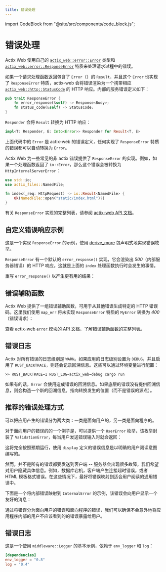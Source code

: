 ```yaml
---
title: 错误处理
---
```


import CodeBlock from "@site/src/components/code_block.js";

# 错误处理

Actix Web 使用自己的 [`actix_web::error::Error`][actixerror] 类型和 [`actix_web::error::ResponseError`][responseerror] 特质来处理请求过程中的错误。

如果一个请求处理函数返回包含了 `Error`（）的 `Result`，并且这个 `Error` 也实现了 `ResponseError` 特质，actix-web 会将错误渲染为一个携带相应 [`actix_web::http::StatusCode`][status_code] 的 HTTP 响应。内部的服务错误定义如下：

```rust
pub trait ResponseError {
    fn error_response(&self) -> Response<Body>;
    fn status_code(&self) -> StatusCode;
}
```

`Responder` 会将 `Result` 转换为 HTTP 响应：

```rust
impl<T: Responder, E: Into<Error>> Responder for Result<T, E>
```

上面代码中的 `Error` 是 actix-web 的错误定义，任何实现了 `ResponseError` 特质的错误都可以自动转换为 `Error`。

Actix Web 为一些常见的非 actix 错误提供了 `ResponseError` 的实现。例如，如果一个处理函数返回了 `io::Error`，那么这个错误会被转换为 `HttpInternalServerError`：

```rust
use std::io;
use actix_files::NamedFile;

fn index(_req: HttpRequest) -> io::Result<NamedFile> {
    Ok(NamedFile::open("static/index.html")?)
}
```

有关 `ResponseError` 实现的完整列表，请参阅 [actix-web API 文档][responseerrorimpls]。

## 自定义错误响应示例

这是一个实现 `ResponseError` 的示例，使用 [derive_more] 包声明式地实现错误枚举。

<CodeBlock example="errors" file="main.rs" section="response-error" />

`ResponseError` 有一个默认的 `error_response()` 实现，它会渲染出 _500_（内部服务器错误）的 HTTP 响应，这就是上面的 `index` 处理函数执行时会发生的事情。

重写 `error_response()` 以产生更有用的结果：

<CodeBlock example="errors" file="override_error.rs" section="override" />

## 错误辅助函数

Actix Web 提供了一组错误辅助函数，可用于从其他错误生成特定的 HTTP 错误码。这里我们使用 `map_err` 将未实现 `ResponseError` 特质的 `MyError` 转换为 _400_（错误请求）：

<CodeBlock example="errors" file="helpers.rs" section="helpers" />

查看 [actix-web `error` 模块的 API 文档][actixerror]，了解错误辅助函数的完整列表。

## 错误日志

Actix 对所有错误的日志级别是 `WARN`。如果应用的日志级别设置为 `DEBUG`，并且启用了 `RUST_BACKTRACE`，则还会记录回溯信息。这些可以通过环境变量进行配置：

```
>> RUST_BACKTRACE=1 RUST_LOG=actix_web=debug cargo run
```
如果有的话，`Error` 会使用造成错误的回溯信息。如果底层的错误没有提供回溯信息，则会构造一个新的回溯信息，指向转换发生的位置（而不是错误的源点）。

## 推荐的错误处理方式

可以把应用产生的错误分为两大类：一类是面向用户的，另一类是面向程序的。

对于面向用户的错误的的一个例子是，可以提供一个 `UserError` 枚举，该枚举封装了 `ValidationError`，每当用户发送错误输入时就会返回：

<CodeBlock example="errors" file="recommend_one.rs" section="recommend-one" />

这将完全按照预期运行，使用 `display` 定义的错误信息是以明确的用户阅读意图编写的。

然而，并不是所有的错误都要发送到客户端 -- 服务器会出现很多故障，我们希望对用户隐藏具体信息。例如，数据库宕机，客户端产生连接超时错误，或者 HTML 模板格式错误。在这些情况下，最好将错误映射到适合用户阅读的通用错误中。

下面是一个将内部错误映射到 `InternalError` 的示例，该错误会向用户显示一个友好的消息：

<CodeBlock example="errors" file="recommend_two.rs" section="recommend-two" />

通过将错误分为面向用户的错误和面向程序的错误，我们可以确保不会意外地将应用程序内部的用户不应该看到的的错误暴露给用户。

## 错误日志

这是一个使用 `middleware::Logger` 的基本示例，依赖于 `env_logger` 和 `log`：

```toml
[dependencies]
env_logger = "0.8"
log = "0.4"
```

<CodeBlock example="errors" file="logging.rs" section="logging" />

[actixerror]: https://docs.rs/actix-web/4/actix_web/error/struct.Error.html
[errorhelpers]: https://docs.rs/actix-web/4/actix_web/trait.ResponseError.html
[derive_more]: https://crates.io/crates/derive_more
[responseerror]: https://docs.rs/actix-web/4/actix_web/error/trait.ResponseError.html
[responseerrorimpls]: https://docs.rs/actix-web/4/actix_web/error/trait.ResponseError.html#foreign-impls
[stderror]: https://doc.rust-lang.org/std/error/trait.Error.html
[status_code]: https://docs.rs/actix-web/4/actix_web/http/struct.StatusCode.html

